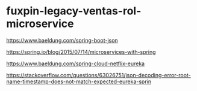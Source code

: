 # fuxpin-legacy-ventas-rol-microservice

https://www.baeldung.com/spring-boot-json

https://spring.io/blog/2015/07/14/microservices-with-spring

https://www.baeldung.com/spring-cloud-netflix-eureka

https://stackoverflow.com/questions/63026751/json-decoding-error-root-name-timestamp-does-not-match-expected-eureka-sprin